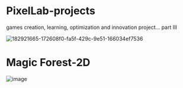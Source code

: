 # PixelLab-projects
games creation, learning, optimization and innovation project... part III

![182921665-172608f0-fa5f-429c-9e51-166034ef7536](https://user-images.githubusercontent.com/812439/229378906-6178c15e-0bbf-41f6-9355-9fee1bf2ef59.jpg)

# Magic Forest-2D

![image](https://github.com/PixelLabCommunity/PixelLab-part-III/assets/812439/62d1d6d6-f641-4588-87e2-949ca4d3ed7a)

